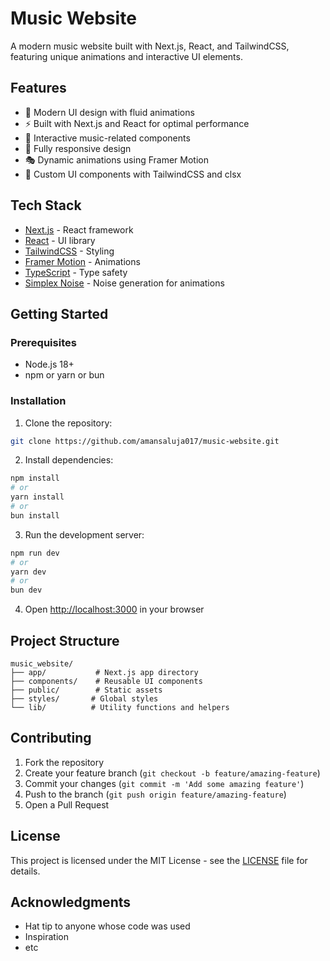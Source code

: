 # Music Website

A modern music website built with Next.js, React, and TailwindCSS, featuring unique animations and interactive UI elements.

## Features

- 🎨 Modern UI design with fluid animations
- ⚡ Built with Next.js and React for optimal performance
- 🎵 Interactive music-related components
- 📱 Fully responsive design
- 🎭 Dynamic animations using Framer Motion
- 🎨 Custom UI components with TailwindCSS and clsx

## Tech Stack

- [Next.js](https://nextjs.org/) - React framework
- [React](https://reactjs.org/) - UI library
- [TailwindCSS](https://tailwindcss.com/) - Styling
- [Framer Motion](https://www.framer.com/motion/) - Animations
- [TypeScript](https://www.typescriptlang.org/) - Type safety
- [Simplex Noise](https://www.npmjs.com/package/simplex-noise) - Noise generation for animations

## Getting Started

### Prerequisites

- Node.js 18+ 
- npm or yarn or bun

### Installation

1. Clone the repository:
```bash
git clone https://github.com/amansaluja017/music-website.git
```

2. Install dependencies:
```bash
npm install
# or
yarn install
# or
bun install
```

3. Run the development server:
```bash
npm run dev
# or
yarn dev
# or
bun dev
```

4. Open [http://localhost:3000](http://localhost:3000) in your browser

## Project Structure

```
music_website/
├── app/           # Next.js app directory
├── components/    # Reusable UI components
├── public/        # Static assets
├── styles/       # Global styles
└── lib/          # Utility functions and helpers
```

## Contributing

1. Fork the repository
2. Create your feature branch (`git checkout -b feature/amazing-feature`)
3. Commit your changes (`git commit -m 'Add some amazing feature'`)
4. Push to the branch (`git push origin feature/amazing-feature`)
5. Open a Pull Request

## License

This project is licensed under the MIT License - see the [LICENSE](LICENSE) file for details.

## Acknowledgments

- Hat tip to anyone whose code was used
- Inspiration
- etc
